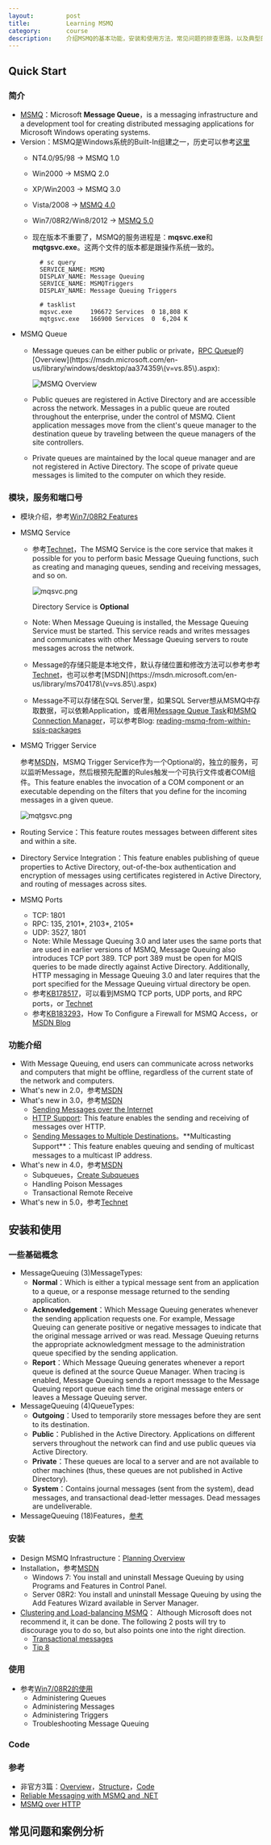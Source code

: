 ```yaml
---
layout:         post
title:          Learning MSMQ
category:       course
description:    介绍MSMQ的基本功能，安装和使用方法，常见问题的排查思路，以及典型的案例分析
---
```


## Quick Start

### 简介
- [MSMQ](https://technet.microsoft.com/en-us/library/cc753070\(v=ws.10\).aspx)：Microsoft **Message Queue**，is a messaging infrastructure and a development tool for creating distributed messaging applications for Microsoft Windows operating systems. 
- Version：MSMQ是Windows系统的Built-In组建之一，历史可以参考[这里](https://msdn.microsoft.com/en-us/library/ms711472\(v=vs.85\).aspx)
	- NT4.0/95/98 -> MSMQ 1.0
	- Win2000 -> MSMQ 2.0
	- XP/Win2003 -> MSMQ 3.0
	- Vista/2008 -> [MSMQ 4.0](https://technet.microsoft.com/en-us/library/cc753070\(v=ws.10\).aspx)
	- Win7/08R2/Win8/2012 -> [MSMQ 5.0](https://technet.microsoft.com/en-us/library/cc732184\(v=ws.11\).aspx)
	- 现在版本不重要了，MSMQ的服务进程是：**mqsvc.exe**和**mqtgsvc.exe**。这两个文件的版本都是跟操作系统一致的。

			# sc query
			SERVICE_NAME: MSMQ
			DISPLAY_NAME: Message Queuing
			SERVICE_NAME: MSMQTriggers
			DISPLAY_NAME: Message Queuing Triggers

			# tasklist
			mqsvc.exe     196672 Services  0 18,808 K
			mqtgsvc.exe   166900 Services  0  6,204 K
- MSMQ Queue
	- Message queues can be either public or private，[RPC Queue](https://msdn.microsoft.com/en-us/library/windows/desktop/aa378632\(v=vs.85\).aspx)的[Overview](https://msdn.microsoft.com/en-us/library/windows/desktop/aa374359\(v=vs.85\).aspx):

		![MSMQ Overview](https://i-msdn.sec.s-msft.com/dynimg/IC234947.png)

	- Public queues are registered in Active Directory and are accessible across the network. Messages in a public queue are routed throughout the enterprise, under the control of MSMQ. Client application messages move from the client's queue manager to the destination queue by traveling between the queue managers of the site controllers.
	- Private queues are maintained by the local queue manager and are not registered in Active Directory. The scope of private queue messages is limited to the computer on which they reside.

### 模块，服务和端口号
- 模块介绍，参考[Win7/08R2 Features](https://technet.microsoft.com/en-us/library/cc771474\(v=ws.11\).aspx)
- MSMQ Service
	- 参考[Technet](https://technet.microsoft.com/en-us/library/cc773676\(v=ws.10\).aspx)，The MSMQ Service is the core service that makes it possible for you to perform basic Message Queuing functions, such as creating and managing queues, sending and receiving messages, and so on.

		![mqsvc.png](https://i-msdn.sec.s-msft.com/dynimg/IC18874.bmp)

		Directory Service is **Optional**
	
	- Note: When Message Queuing is installed, the Message Queuing Service must be started. This service reads and writes messages and communicates with other Message Queuing servers to route messages across the network. 
	- Message的存储只能是本地文件，默认存储位置和修改方法可以参考参考[Technet](https://technet.microsoft.com/en-us/library/cc731996\(v=ws.10\).aspx)，也可以参考[MSDN](https://msdn.microsoft.com/en-us/library/ms704178\(v=vs.85\).aspx)
	- Message不可以存储在SQL Server里，如果SQL Server想从MSMQ中存取数据，可以依赖Application，或者用[Message Queue Task](https://msdn.microsoft.com/en-us/library/ms141227.aspx)和[MSMQ Connection Manager](https://msdn.microsoft.com/en-us/library/ms141219.aspx?f=255&MSPPError=-2147217396)，可以参考Blog: [reading-msmq-from-within-ssis-packages](https://blogs.msdn.microsoft.com/martijnh/2010/06/10/reading-msmq-from-within-ssis-packages/)
	 
- MSMQ Trigger Service
	
	参考[MSDN](https://msdn.microsoft.com/en-us/library/ms703197%28v=vs.85%29.aspx?f=255&MSPPError=-2147217396)，MSMQ Trigger Service作为一个Optional的，独立的服务，可以监听Message，然后根预先配置的Rules触发一个可执行文件或者COM组件。This feature enables the invocation of a COM component or an executable depending on the filters that you define for the incoming messages in a given queue.
	
	![mqtgsvc.png](https://i-msdn.sec.s-msft.com/dynimg/IC149010.bmp)

- Routing Service：This feature routes messages between different sites and within a site.
- Directory Service Integration：This feature enables publishing of queue properties to Active Directory, out-of-the-box authentication and encryption of messages using certificates registered in Active Directory, and routing of messages across sites.

- MSMQ Ports
	- TCP: 1801
	- RPC: 135, 2101*, 2103*, 2105*
	- UDP: 3527, 1801
	- Note: While Message Queuing 3.0 and later uses the same ports that are used in earlier versions of MSMQ, Message Queuing also introduces TCP port 389. TCP port 389 must be open for MQIS queries to be made directly against Active Directory. Additionally, HTTP messaging in Message Queuing 3.0 and later requires that the port specified for the Message Queuing virtual directory be open.
	- 参考[KB178517](https://support.microsoft.com/en-us/kb/178517)，可以看到MSMQ TCP ports, UDP ports, and RPC ports，or [Technet](https://technet.microsoft.com/en-us/library/cc725576%28v=ws.10%29.aspx?f=255&MSPPError=-2147217396)
	- 参考[KB183293](https://support.microsoft.com/en-us/kb/183293)，How To Configure a Firewall for MSMQ Access，or [MSDN Blog](https://blogs.msdn.microsoft.com/johnbreakwell/2008/04/29/clear-the-way-msmq-coming-through/)

### 功能介绍
- With Message Queuing, end users can communicate across networks and computers that might be offline, regardless of the current state of the network and computers.
- What's new in 2.0，参考[MSDN](https://msdn.microsoft.com/en-us/library/ms707128\(v=vs.85\).aspx)
- What's new in 3.0，参考[MSDN](https://msdn.microsoft.com/en-us/library/ms711435\(v=vs.85\).aspx)
	- [Sending Messages over the Internet](https://msdn.microsoft.com/en-us/library/ms706142\(v=vs.85\).aspx) 
	- [HTTP Support](https://msdn.microsoft.com/en-us/library/ms707036\(v=vs.85\).aspx): This feature enables the sending and receiving of messages over HTTP.
	- [Sending Messages to Multiple Destinations](https://msdn.microsoft.com/en-us/library/ms706929\(v=vs.85\).aspx)。**Multicasting Support**：This feature enables queuing and sending of multicast messages to a multicast IP address.
- What's new in 4.0，参考[MSDN](https://msdn.microsoft.com/en-us/library/ms701784\(v=vs.85\).aspx)
	- Subqueues，[Create Subqueues](https://msdn.microsoft.com/en-us/library/ms701277\(v=vs.85\).aspx)
	- Handling Poison Messages
	- Transactional Remote Receive
- What's new in 5.0，参考[Technet](https://technet.microsoft.com/en-us/library/dd759129\(v=ws.11\).aspx)

## 安装和使用

### 一些基础概念
- MessageQueuing (3)MessageTypes:
	- **Normal**：Which is either a typical message sent from an application to a queue, or a response message returned to the sending application.
	- **Acknowledgement**：Which Message Queuing generates whenever the sending application requests one. For example, Message Queuing can generate positive or negative messages to indicate that the original message arrived or was read. Message Queuing returns the appropriate acknowledgment message to the administration queue specified by the sending application.
	- **Report**：Which Message Queuing generates whenever a report queue is defined at the source Queue Manager. When tracing is enabled, Message Queuing sends a report message to the Message Queuing report queue each time the original message enters or leaves a Message Queuing server.
- MessageQueuing (4)QueueTypes:
	- **Outgoing**：Used to temporarily store messages before they are sent to its destination.
	- **Public**：Published in the Active Directory. Applications on different servers throughout the network can find and use public queues via Active Directory.
	- **Private**：These queues are local to a server and are not available to other machines (thus, these queues are not published in Active Directory).
	- **System**：Contains journal messages (sent from the system), dead messages, and transactional dead-letter messages. Dead messages are undeliverable.
- MessageQueuing (18)Features，[参考](http://www.its-on-the-internet-so-it-must-be-true.com/2012/08/microsoft-message-queuing-msmq-structure.html)

### 安装
- Design MSMQ Infrastructure：[Planning Overview](https://technet.microsoft.com/en-us/library/cc771772\(v=ws.10\).aspx)
- Installation，参考[MSDN](https://technet.microsoft.com/en-us/library/cc730960\(v=ws.11\).aspx)
	- Windows 7: You install and uninstall Message Queuing by using Programs and Features in Control Panel.
	- Server 08R2: You install and uninstall Message Queuing by using the Add Features Wizard available in Server Manager. 
- [Clustering and Load-balancing MSMQ](http://www.its-on-the-internet-so-it-must-be-true.com/2012/08/microsoft-message-queuing-msmq-overview.html)： Although Microsoft does not recommend it, it can be done. The following 2 posts will try to discourage you to do so, but also points one into the right direction.
	- [Transactional messages](http://blogs.msdn.com/b/johnbreakwell/archive/2008/11/18/oil-and-water-msmq-transactional-messages-and-load-balancing.aspx)
	- [Tip 8](http://www.devx.com/enterprise/Article/22314/0/page/3)

### 使用
- 参考[Win7/08R2的使用](https://technet.microsoft.com/en-us/library/cc732184\(v=ws.11\).aspx)
	- Administering Queues
	- Administering Messages
	- Administering Triggers
	- Troubleshooting Message Queuing

### Code

### 参考
- 非官方3篇：[Overview](http://www.its-on-the-internet-so-it-must-be-true.com/2012/08/microsoft-message-queuing-msmq-overview.html)，[Structure](http://www.its-on-the-internet-so-it-must-be-true.com/2012/08/microsoft-message-queuing-msmq-structure.html)，[Code](http://www.its-on-the-internet-so-it-must-be-true.com/2012/08/microsoft-message-queuing-msmq-code.html)
- [Reliable Messaging with MSMQ and .NET](https://msdn.microsoft.com/en-us/library/ms978430.aspx)
- [MSMQ over HTTP](https://blogs.msdn.microsoft.com/mismail/2008/12/31/msmq-over-http/)

## 常见问题和案例分析
